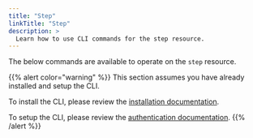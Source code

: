 ```yaml
---
title: "Step"
linkTitle: "Step"
description: >
  Learn how to use CLI commands for the step resource.
---
```


The below commands are available to operate on the `step` resource.

{{% alert color="warning" %}}
This section assumes you have already installed and setup the CLI.

To install the CLI, please review the [installation documentation](/docs/cli/install).

To setup the CLI, please review the [authentication documentation](/docs/cli/authentication).
{{% /alert %}}
